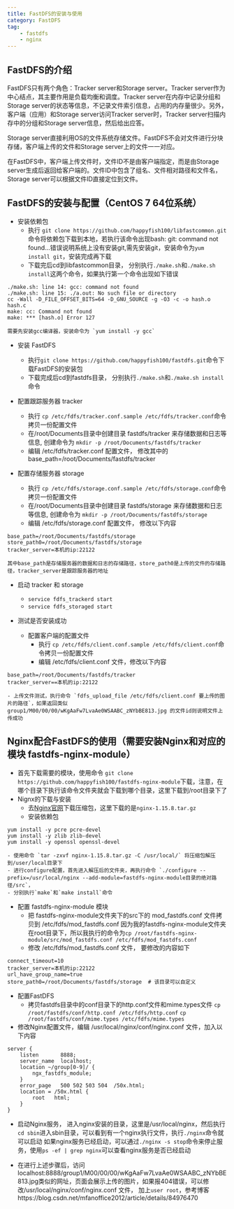 ```yaml
---
title: FastDFS的安装与使用
category: FastDFS
tag:
    - fastdfs
    - nginx
---
```


## FastDFS的介绍
FastDFS只有两个角色：Tracker server和Storage server。Tracker server作为中心结点，其主要作用是负载均衡和调度。Tracker server在内存中记录分组和Storage server的状态等信息，不记录文件索引信息，占用的内存量很少。另外，客户端（应用）和Storage server访问Tracker server时，Tracker server扫描内存中的分组和Storage server信息，然后给出应答。
  
Storage server直接利用OS的文件系统存储文件。FastDFS不会对文件进行分块存储，客户端上传的文件和Storage server上的文件一一对应。

在FastDFS中，客户端上传文件时，文件ID不是由客户端指定，而是由Storage server生成后返回给客户端的。文件ID中包含了组名、文件相对路径和文件名，Storage server可以根据文件ID直接定位到文件。

## FastDFS的安装与配置（CentOS 7 64位系统）
- 安装依赖包
    - 执行 `git clone https://github.com/happyfish100/libfastcommon.git` 命令将依赖包下载到本地，若执行该命令出现bash: git: command not found...错误说明系统上没有安装git,需先安装git，安装命令为`yum install git`，安装完成再下载
    - 下载完后cd到libfastcommon目录， 分别执行`./make.sh`和`./make.sh install`这两个命令，如果执行第一个命令出现如下错误
```
./make.sh: line 14: gcc: command not found
./make.sh: line 15: ./a.out: No such file or directory
cc -Wall -D_FILE_OFFSET_BITS=64 -D_GNU_SOURCE -g -O3 -c -o hash.o hash.c
make: cc: Command not found
make: *** [hash.o] Error 127
```
    需要先安装gcc编译器，安装命令为 `yum install -y gcc` 

- 安装 FastDFS
    - 执行`git clone https://github.com/happyfish100/fastdfs.git`命令下载FastDFS的安装包
    - 下载完成后cd到fastdfs目录， 分别执行`./make.sh`和`./make.sh install`命令

- 配置跟踪服务器 tracker
    - 执行 `cp /etc/fdfs/tracker.conf.sample /etc/fdfs/tracker.conf`命令拷贝一份配置文件
    - 在/root/Documents目录中创建目录 fastdfs/tracker 来存储数据和日志等信息, 创建命令为 `mkdir -p /root/Documents/fastdfs/tracker`
    - 编辑 /etc/fdfs/tracker.conf 配置文件， 修改其中的 base_path=/root/Documents/fastdfs/tracker

- 配置存储服务器 storage
    - 执行 `cp /etc/fdfs/storage.conf.sample /etc/fdfs/storage.conf`命令拷贝一份配置文件
    - 在/root/Documents目录中创建目录 fastdfs/storage 来存储数据和日志等信息, 创建命令为 `mkdir -p /root/Documents/fastdfs/storage`
    - 编辑 /etc/fdfs/storage.conf 配置文件， 修改以下内容
```
base_path=/root/Documents/fastdfs/storage
store_path0=/root/Documents/fastdfs/storage
tracker_server=本机的ip:22122
```
    其中base_path是存储服务器的数据和日志的存储路径，store_path0是上传的文件的存储路径，tracker_server是跟踪服务器的地址

- 启动 tracker 和 storage
    - `service fdfs_trackerd start`
    - `service fdfs_storaged start`

- 测试是否安装成功
    - 配置客户端的配置文件
        - 执行 `cp /etc/fdfs/client.conf.sample /etc/fdfs/client.conf`命令拷贝一份配置文件
        - 编辑 /etc/fdfs/client.conf 文件，修改以下内容
```
base_path=/root/Documents/fastdfs/tracker
tracker_server==本机的ip:22122
```
    - 上传文件测试，执行命令 `fdfs_upload_file /etc/fdfs/client.conf 要上传的图片的路径`，如果返回类似 group1/M00/00/00/wKgAaFw7LvaAe0WSAABC_zNYbBE813.jpg 的文件id则说明文件上传成功

## Nginx配合FastDFS的使用（需要安装Nginx和对应的模块 fastdfs-nginx-module）
- 首先下载需要的模块，使用命令 `git clone https://github.com/happyfish100/fastdfs-nginx-module`下载，注意，在哪个目录下执行该命令文件夹就会下载到哪个目录，这里下载到/root目录下了
- Nignx的下载与安装
    - 去[Nginx官网](http://nginx.org/en/download.html)下载压缩包，这里下载的是`nginx-1.15.8.tar.gz`
    - 安装依赖包
```
yum install -y pcre pcre-devel
yum install -y zlib zlib-devel
yum install -y openssl openssl-devel
```
    - 使用命令 `tar -zxvf nginx-1.15.8.tar.gz -C /usr/local/` 将压缩包解压到/user/local目录下
    - 进行configure配置，首先进入解压后的文件夹，再执行命令 `./configure --prefix=/usr/local/nginx --add-module=fastdfs-nginx-module目录的绝对路径/src`，
    - 分别执行`make`和`make install`命令
- 配置 fastdfs-nginx-module 模块
    - 把 fastdfs-nginx-module文件夹下的src下的 mod_fastdfs.conf 文件拷贝到 /etc/fdfs/mod_fastdfs.conf
    因为我的fastdfs-nginx-module文件夹在root目录下，所以我执行的命令为`cp /root/fastdfs-nginx-module/src/mod_fastdfs.conf /etc/fdfs/mod_fastdfs.conf`
    - 修改 /etc/fdfs/mod_fastdfs.conf 文件， 要修改的内容如下
```
connect_timeout=10
tracker_server=本机的ip:22122
url_have_group_name=true
store_path0=/root/Documents/fastdfs/storage  # 该目录可以自定义
```
- 配置FastDFS
    - 拷贝fastdfs目录中的conf目录下的http.conf文件和mime.types文件
    `cp /root/fastdfs/conf/http.conf /etc/fdfs/http.conf`
    `cp /root/fastdfs/conf/mime.types /etc/fdfs/mime.types`
- 修改Nginx配置文件，编辑 /usr/local/nginx/conf/nginx.conf 文件，加入以下内容
```
server {
	listen       8888;
	server_name  localhost;
    location ~/group[0-9]/ {
        ngx_fastdfs_module;
    }
    error_page   500 502 503 504  /50x.html;
    location = /50x.html {
        root   html;
    }
}

```
- 启动Nginx服务， 进入nginx安装的目录，这里是/usr/local/nginx，然后执行`cd sbin`进入sbin目录，可以看到有一个nginx执行文件，执行`./nginx`命令就可以启动
如果nginx服务已经启动，可以通过`./nginx -s stop`命令来停止服务，使用`ps -ef | grep nginx`可以查看nginx服务是否已经启动
    

- 在进行上述步骤后，访问localhost:8888/group1/M00/00/00/wKgAaFw7LvaAe0WSAABC_zNYbBE813.jpg类似的网址，页面会展示上传的图片，如果报404错误，可以修改/usr/local/nginx/conf/nginx.conf 文件， 加上`user root`，参考博客https://blog.csdn.net/mfanoffice2012/article/details/84976470
